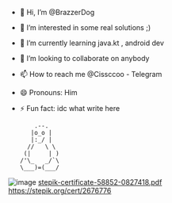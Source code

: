 - 👋 Hi, I’m @BrazzerDog
- 👀 I’m interested in some real solutions ;) 
- 🌱 I’m currently learning java.kt , android dev
- 💞️ I’m looking to collaborate on anybody 
- 📫 How to reach me @Cissccoo - Telegram 
- 😄 Pronouns: Him
- ⚡ Fun fact: idc what write here

          .--.
         |o_o |
         |:_/ |
        //   \ \
       (|     | )
      /'\_   _/`\
      \___)=(___/
<!---
Glad to feel the part of the community, have a good time everyone!
--->
![image](https://github.com/user-attachments/assets/2e54ae2d-30ce-4161-b6f8-5289bfcbfad6)
[stepik-certificate-58852-0827418.pdf](https://github.com/user-attachments/files/18551589/stepik-certificate-58852-0827418.pdf)
https://stepik.org/cert/2676776

